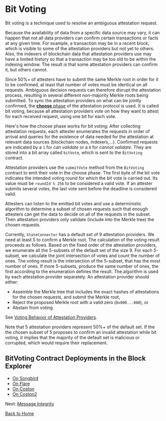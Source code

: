 # Bit Voting

Bit voting is a technique used to resolve an ambiguous attestation request.

Because the availability of data from a specific data source may vary, it can happen that not all data providers can confirm certain transactions or facts at any given time. For example, a transaction may be in a recent block, which is visible to some of the attestation providers but not yet to others. Also, the indexers of blockchain data that attestation providers use may have a limited history so that a transaction may be too old to be within the indexing window. The result is that some attestation providers can confirm it, but others cannot.

Since 50%+ of attesters have to submit the same Merkle root in order for it to be confirmed, at least that number of votes must be identical on all requests. Ambiguous decision requests can therefore disrupt the attestation process, resulting in several different non-majority Merkle roots being submitted. To sync the attestation providers on what can be jointly confirmed, the [**choose** phase](./attestation-protocol.md#five-phases-of-a-round) of the attestation protocol is used. It is called bit voting, because all attestation providers vote on how they want to attest for each received request, using one bit for each vote.

Here's how the choose phase works for bit voting: After collecting attestation requests, each attester enumerates the requests in order of arrival and queries for the existence of data needed for the attestation at relevant data sources (blockchain nodes, indexers,...). Confirmed requests are indicated by a `1` for _can validate_ or a `0` for _cannot validate_. They are stored into a bit array called `bitVote`, which is sent to the `BitVoting` contract.

Attestation providers use the `submitVote` method from the `BitVoting` contract to emit their vote in the choose phase. The first byte of the bit vote indicates the intended voting round for which the bit vote is carried out. Its value must be `roundId % 256` to be considered a valid vote. If an attester submits several votes, the last vote sent before the deadline is considered valid.

Attesters can listen to the emitted bit votes and use a deterministic algorithm to determine a subset of chosen requests such that enough attesters can get the data to decide on all of the requests in the subset. Then attestation providers only validate (include into the Merkle tree) the chosen requests.

Currently, `StateConnector` has a default set of 9 attestation providers. We need at least 5 to confirm a Merkle root. The calculation of the voting result proceeds as follows. Based on the fixed order of the attestation providers, we enumerate all the 5-subsets of the default set of the size 9. For each 5-subset, we calculate the joint intersection of votes and count the number of ones. The voting result is the intersection of the 5-subset, that has the most number of ones. If more 5-subsets, produce the same number of ones, the first according to the enumeration defines the result. The algorithm is used by each attestation provider separately. An attestation provider should either:

- Assemble the Merkle tree that includes the exact hashes of attestations for the chosen requests, and submit the Merkle root,
- Reject the proposed Merkle root with a valid zero (`0x000...000`), or
- Abstain from voting.

See [Voting Behavior of Attestation Providers](./voting-behavior.md).

Note that 5 attestation providers represent 50%+ of the default set. If the the chosen subset of 5 proposes to confirm an invalid attestation while bit voting, it implies that the majority of the default set is malicious or corrupted, which would require their replacement.

## BitVoting Contract Deployments in the Block Explorer

- [On Songbird](https://songbird-explorer.flare.network/address/0xd1Fa33f1b591866dEaB5cF25764Ee95F24B1bE64)
- [On Flare](https://flare-explorer.flare.network/address/0xd1Fa33f1b591866dEaB5cF25764Ee95F24B1bE64)
- [On Coston](https://coston-explorer.flare.network/address/0xd1Fa33f1b591866dEaB5cF25764Ee95F24B1bE64)
- [On Coston2](https://coston2-explorer.flare.network/address/0xd1Fa33f1b591866dEaB5cF25764Ee95F24B1bE64)

Next: [Message Integrity](./message-integrity.md)

[Back to Home](../README.md)
